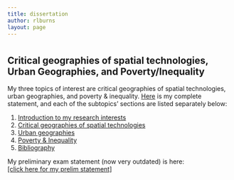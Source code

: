 ```yaml
---
title: dissertation
author: rlburns
layout: page
---
```

# 

## Critical geographies of spatial technologies, Urban Geographies, and Poverty/Inequality

My three topics of interest are critical geographies of spatial technologies, urban geographies, and poverty & inequality. [Here][1] is my complete statement, and each of the subtopics’ sections are listed separately below:  
1) [Introduction to my research interests][2]  
2) [Critical geographies of spatial technologies][3]  
3) [Urban geographies][4]  
4) [Poverty & Inequality][5]  
5) [Bibliography][6]

 [1]: http://students.washington.edu/rlburns/wordpress/wp-content/uploads/2010/08/burns_genStatement.pdf
 [2]: http://students.washington.edu/rlburns/wordpress/wp-content/uploads/2010/08/Burns_intro.pdf
 [3]: http://students.washington.edu/rlburns/wordpress/wp-content/uploads/2010/08/Burns_techs.pdf
 [4]: http://students.washington.edu/rlburns/wordpress/wp-content/uploads/2010/08/Burns_urban.pdf
 [5]: http://students.washington.edu/rlburns/wordpress/wp-content/uploads/2010/08/Burns_poverty.pdf
 [6]: http://students.washington.edu/rlburns/wordpress/wp-content/uploads/2010/08/Burns_bibliography.pdf

My preliminary exam statement (now very outdated) is here:  
[[click here for my prelim statement]][7]

 [7]: ../burns_prelimStatement.pdf